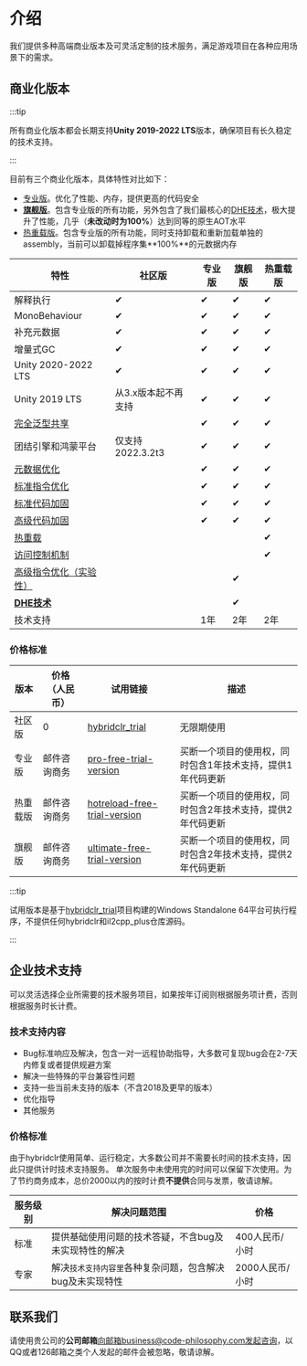 # 介绍

我们提供多种高端商业版本及可灵活定制的技术服务，满足游戏项目在各种应用场景下的需求。

## 商业化版本

:::tip

所有商业化版本都会长期支持**Unity 2019-2022 LTS**版本，确保项目有长久稳定的技术支持。

:::

目前有三个商业化版本，具体特性对比如下：

- [专业版](./pro/intro.md)。优化了性能、内存，提供更高的代码安全
- [**旗舰版**](./ultimate/intro.md)。包含专业版的所有功能，另外包含了我们最核心的[DHE技术](./differentialhybridexecution)，极大提升了性能，几乎（**未改动时为100%**）达到同等的原生AOT水平
- [热重载版](./reload/intro.md)。包含专业版的所有功能，同时支持卸载和重新加载单独的assembly，当前可以卸载掉程序集**100%**的元数据内存


|特性|社区版|专业版|旗舰版|热重载版|
|-|-|-|-|-|
|解释执行|✔|✔|✔|✔|
|MonoBehaviour|✔|✔|✔|✔|
|补充元数据|✔|✔|✔|✔|
|增量式GC|✔|✔|✔|✔|
|Unity 2020-2022 LTS|✔|✔|✔|✔|
|Unity 2019 LTS|从3.x版本起不再支持|✔|✔|✔|
|[完全泛型共享](./fullgenericsharing)||✔|✔|✔|
|团结引擎和鸿蒙平台|仅支持2022.3.2t3|✔|✔|✔|
|[元数据优化](./metadataoptimization.md)||✔|✔|✔|
|[标准指令优化](./basiccodeoptimization)||✔|✔|✔|
|[标准代码加固](./basicencryption)||✔|✔|✔|
|[高级代码加固](./advancedencryption)||✔|✔|✔|
|[热重载](./reload/hotreloadassembly)||||✔|
|[访问控制机制](./accesspolicy)||||✔|
|[高级指令优化（实验性）](./advancedcodeoptimization)|||✔||
|[**DHE技术**](./differentialhybridexecution)|||✔||
|技术支持||1年|2年|2年|

### 价格标准

|版本|价格（人民币）|试用链接|描述|
|-|-|-|-|
|社区版|0|[hybridclr_trial](https://github.com/focus-creative-games/hybridclr_trial)|无限期使用|
|专业版|邮件咨询商务|[pro-free-trial-version](https://github.com/focus-creative-games/hybridclr_trial/releases/tag/v4.3.6)|买断一个项目的使用权，同时包含1年技术支持，提供1年代码更新|
|热重载版|邮件咨询商务|[hotreload-free-trial-version](https://github.com/focus-creative-games/hybridclr_trial/releases/tag/v4.4.11)|买断一个项目的使用权，同时包含2年技术支持，提供2年代码更新|
|旗舰版|邮件咨询商务|[ultimate-free-trial-version](https://github.com/focus-creative-games/dhe_demo/releases/tag/v4.5.8)|买断一个项目的使用权，同时包含2年技术支持，提供2年代码更新|

:::tip

试用版本是基于[hybridclr_trial](https://github.com/focus-creative-games/hybridclr_trial)项目构建的Windows Standalone 64平台可执行程序，不提供任何hybridclr和il2cpp_plus仓库源码。

:::

## 企业技术支持

可以灵活选择企业所需要的技术服务项目，如果按年订阅则根据服务项计费，否则根据服务时长计费。

### 技术支持内容

- Bug标准响应及解决，包含一对一远程协助指导，大多数可复现bug会在2-7天内修复或者提供规避方案
- 解决一些特殊的平台兼容性问题
- 支持一些当前未支持的版本（不含2018及更早的版本）
- 优化指导
- 其他服务

### 价格标准

由于hybridclr使用简单、运行稳定，大多数公司并不需要长时间的技术支持，因此只提供计时技术支持服务。
单次服务中未使用完的时间可以保留下次使用。为了节约商务成本，总价2000以内的按时计费**不提供**合同与发票，敬请谅解。

|服务级别|解决问题范围|价格|
|-|-|-|
|标准|提供基础使用问题的技术答疑，不含bug及未实现特性的解决|400人民币/小时|
|专家|解决`技术支持内容里`各种复杂问题，包含解决bug及未实现特性|2000人民币/小时|


## 联系我们

请使用贵公司的**公司邮箱**向邮箱business@code-philosophy.com发起咨询，以QQ或者126邮箱之类个人发起的邮件会被忽略，敬请谅解。